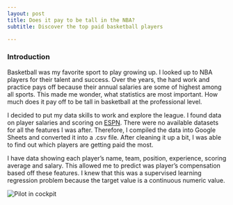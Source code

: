 ```yaml
---
layout: post
title: Does it pay to be tall in the NBA?
subtitle: Discover the top paid basketball players 

---
```

### Introduction

Basketball was my favorite sport to play growing up. I looked up to NBA players for their talent and success. Over the years, the hard work and practice pays off because their annual salaries are some of highest among all sports. This made me wonder, what statistics are most important. How much does it pay off to be tall in basketball at the professional level. 

I decided to put my data skills to work and explore the league. I found data on player salaries and scoring on [ESPN](http://www.espn.com/nba/salaries.htm). There were no available datasets for all the features I was after. Therefore, I compiled the data into Google Sheets and converted it into a .csv file. After cleaning it up a bit, I was able to find out which players are getting paid the most. 

I have data showing each player’s name, team, position, experience, scoring average and salary. This allowed me to predict was player’s compensation based off these features. I knew that this was a supervised learning regression problem because the target value is a continuous numeric value. 

![Pilot in  cockpit](https://imgur.com/1flHhJm)

